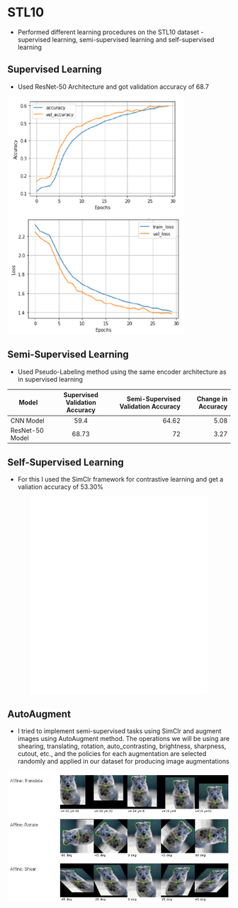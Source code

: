 # STL10

* Performed different learning procedures on the STL10 dataset - supervised learning, semi-supervised learning and self-supervised learning

## Supervised Learning 
* Used ResNet-50 Architecture and got validation accuracy of 68.7
<p float="left">
<img src="images/2.png" width="400"/>
<img src="images/3.png" width="400"/>
</p>


## Semi-Supervised Learning 
* Used Pseudo-Labeling method using the same encoder architecture as in supervised learning 

| Model         | Supervised Validation Accuracy         | Semi-Supervised Validation Accuracy   |  Change in Accuracy  |
| ------------- |:-------------:| -----:|                     ------:                                                                       |
| CNN Model     | 59.4          | 64.62 |  5.08                                                                         |
| ResNet-50 Model| 68.73        |   72  |  3.27                                                                         | 

## Self-Supervised Learning 

* For this I used the SimClr framework for contrastive learning and get a valiation accuracy of 53.30%
<p align="center">
<img src="images/4.gif" width="400"/>
</p>

## AutoAugment 
* I tried to implement semi-supervised tasks using SimClr and augment images using AutoAugment method. The operations we will be using are shearing, translating, rotation,
auto_contrasting, brightness, sharpness, cutout, etc., and the policies for each augmentation are selected randomly and applied in our dataset for producing image augmentations
<p align="center">
<img src="images/1.png" width="500"/>
</p>


